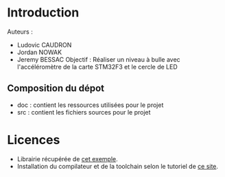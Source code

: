 # Introduction
Auteurs : 
- Ludovic CAUDRON
- Jordan NOWAK 
- Jeremy BESSAC
Objectif : Réaliser un niveau à bulle avec l'accéléromètre de la carte STM32F3 et le cercle de LED

## Composition du dépot
- doc : contient les ressources utilisées pour le projet
- src : contient les fichiers sources pour le projet

# Licences
- Librairie récupérée de [cet exemple](https://github.com/libopencm3/libopencm3).
- Installation du compilateur et de la toolchain selon le tutoriel de [ce site](https://gctechspace.org/2014/09/getting-to-blinky-with-the-stm32-and-ubuntu-linux/).
